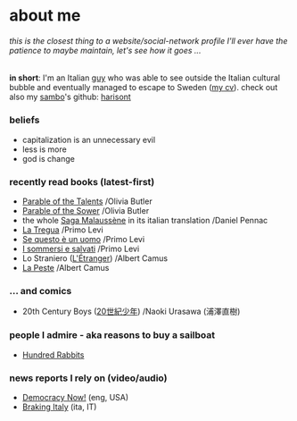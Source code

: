 # about me

###### this is the closest thing to a website/social-network profile I'll ever have the patience to *maybe* maintain, let's see how it goes ...

**in short**: I'm an Italian [guy](https://en.pronouns.page/@kappanneo) who was able to see outside the Italian cultural bubble and eventually managed to escape to Sweden ([my cv](https://github.com/Kappanneo/CV/releases/latest/download/CV.pdf)). 
check out also my [sambo](https://sverigesradio.se/artikel/what-does-it-mean-to-be-a-sambo-in-sweden)'s github: [harisont](../../../../harisont)

### beliefs
 - capitalization is an unnecessary evil
 - less is more
 - god is change

### recently read books (latest-first)
 - [Parable of the Talents](https://en.wikipedia.org/wiki/Parable_of_the_Talents_(novel)) /Olivia Butler
 - [Parable of the Sower](https://en.wikipedia.org/wiki/Parable_of_the_Sower_(novel)) /Olivia Butler
 - the whole [Saga Malaussène](https://fr.wikipedia.org/wiki/Saga_Malauss%C3%A8ne) in its italian translation /Daniel Pennac
 - [La Tregua](https://it.wikipedia.org/wiki/La_tregua_(Primo_Levi)) /Primo Levi
 - [Se questo è un uomo](https://it.wikipedia.org/wiki/Se_questo_%C3%A8_un_uomo) /Primo Levi
 - [I sommersi e salvati](https://it.wikipedia.org/wiki/I_sommersi_e_i_salvati) /Primo Levi
 - Lo Straniero ([L'Étranger](https://fr.wikipedia.org/wiki/L%27%C3%89tranger)) /Albert Camus
 - [La Peste](https://fr.wikipedia.org/wiki/La_Peste) /Albert Camus

### ... and comics
 - 20th Century Boys ([20世紀少年](https://zh.wikipedia.org/wiki/20%E4%B8%96%E7%B4%80%E5%B0%91%E5%B9%B4)) /Naoki Urasawa (浦澤直樹)

### people I admire - aka reasons to buy a sailboat
 - [Hundred Rabbits](https://100r.co/site/about_us.html)

### news reports I rely on (video/audio)
 - [Democracy Now!](https://www.democracynow.org/shows) (eng, USA)
 - [Braking Italy](https://www.youtube.com/user/breakingitaly) (ita, IT)
